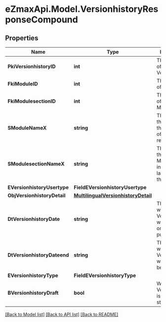 
# eZmaxApi.Model.VersionhistoryResponseCompound

## Properties

Name | Type | Description | Notes
------------ | ------------- | ------------- | -------------
**PkiVersionhistoryID** | **int** | The unique ID of the Versionhistory | 
**FkiModuleID** | **int** | The unique ID of the Module | [optional] 
**FkiModulesectionID** | **int** | The unique ID of the Modulesection | [optional] 
**SModuleNameX** | **string** | The Name of the Module in the language of the requester | [optional] 
**SModulesectionNameX** | **string** | The Name of the Modulesection in the language of the requester | [optional] 
**EVersionhistoryUsertype** | **FieldEVersionhistoryUsertype** |  | [optional] 
**ObjVersionhistoryDetail** | [**MultilingualVersionhistoryDetail**](MultilingualVersionhistoryDetail.md) |  | 
**DtVersionhistoryDate** | **string** | The date  at which the Versionhistory was published or should be published | 
**DtVersionhistoryDateend** | **string** | The date  at which the Versionhistory will no longer be visible | [optional] 
**EVersionhistoryType** | **FieldEVersionhistoryType** |  | 
**BVersionhistoryDraft** | **bool** | Whether the Versionhistory is published or still a draft | 

[[Back to Model list]](../README.md#documentation-for-models)
[[Back to API list]](../README.md#documentation-for-api-endpoints)
[[Back to README]](../README.md)

